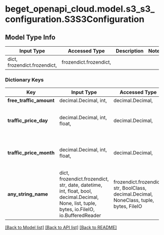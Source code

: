 # beget_openapi_cloud.model.s3_s3_configuration.S3S3Configuration

## Model Type Info
Input Type | Accessed Type | Description | Notes
------------ | ------------- | ------------- | -------------
dict, frozendict.frozendict,  | frozendict.frozendict,  |  | 

### Dictionary Keys
Key | Input Type | Accessed Type | Description | Notes
------------ | ------------- | ------------- | ------------- | -------------
**free_traffic_amount** | decimal.Decimal, int,  | decimal.Decimal,  |  | [optional] 
**traffic_price_day** | decimal.Decimal, int, float,  | decimal.Decimal,  |  | [optional] value must be a 64 bit float
**traffic_price_month** | decimal.Decimal, int, float,  | decimal.Decimal,  |  | [optional] value must be a 64 bit float
**any_string_name** | dict, frozendict.frozendict, str, date, datetime, int, float, bool, decimal.Decimal, None, list, tuple, bytes, io.FileIO, io.BufferedReader | frozendict.frozendict, str, BoolClass, decimal.Decimal, NoneClass, tuple, bytes, FileIO | any string name can be used but the value must be the correct type | [optional]

[[Back to Model list]](../../README.md#documentation-for-models) [[Back to API list]](../../README.md#documentation-for-api-endpoints) [[Back to README]](../../README.md)

